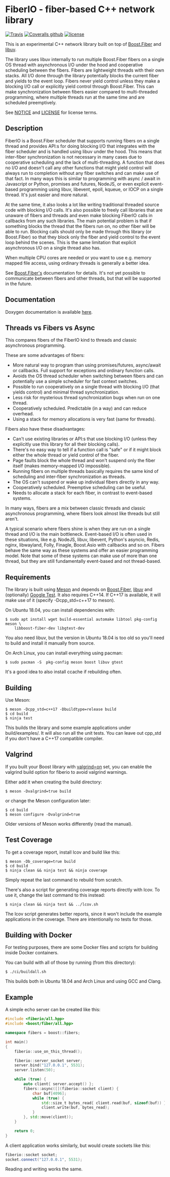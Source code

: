 FiberIO - fiber-based C++ network library
=========================================

[![Travis](https://img.shields.io/travis/hampus/fiberio.svg)](https://travis-ci.org/hampus/fiberio)
[![Coveralls github](https://img.shields.io/coveralls/github/hampus/fiberio.svg)](https://coveralls.io/github/hampus/fiberio)
[![license](https://img.shields.io/github/license/hampus/fiberio.svg)](http://www.apache.org/licenses/LICENSE-2.0)

This is an experimental C++ network library built on top of
[Boost.Fiber](https://www.boost.org/doc/libs/release/libs/fiber/doc/html/index.html)
and [libuv](http://libuv.org/).

The library uses libuv internally to run multiple Boost.Fiber fibers on a single
OS thread with asynchronous I/O under the hood and cooperative scheduling
between the fibers. Fibers are lightweight threads with their own stacks. All
I/O done through the library potentially blocks the current fiber and yields to
the event loop. Fibers never yield control unless they make a blocking I/O call
or explicitly yield control through  Boost.Fiber. This can make synchronization
between fibers easier compared to multi-threaded programming, where multiple
threads run at the same time and are scheduled preemptively.

See [NOTICE](NOTICE) and [LICENSE](LICENSE) for license terms.


Description
-------

FiberIO is a Boost.Fiber scheduler that supports running fibers on a single
thread and provides API:s for doing blocking I/O that integrates with the fiber
scheduler and is handled using libuv under the hood. This means that inter-fiber
synchronization is not necessary in many cases due to cooperative scheduling and
the lack of multi-threading. A function that does no I/O and doesn't call any
other functions that might yield control will always run to completion without
any fiber switches and can make use of that fact. In many ways this is similar
to programming with async / await in Javascript or Python, promises and futures,
NodeJS, or even explicit event-based programming using libuv, libevent, epoll,
kqueue, or IOCP on a single thread. It's just easier and more natural.

At the same time, it also looks a lot like writing traditional threaded source
code with blocking I/O calls. It's also possible to freely call libraries that
are unaware of fibers and threads and even make blocking FiberIO calls in
callbacks from any such libraries. The main potential problem is that if
something blocks the thread that the fibers run on, no other fiber will be able
to run. Blocking calls should only be made through this library (or Boost.Fiber)
so that they block only the fiber and yield control to the event loop behind the
scenes. This is the same limitation that explicit asynchronous I/O on a single
thread also has.

When multiple CPU cores are needed or you want to use e.g. memory mapped file
access, using ordinary threads is generally a better idea.

See
[Boost.Fiber's](https://www.boost.org/doc/libs/release/libs/fiber/doc/html/index.html)
documentation for details. It's not yet possible to communicate between fibers
and other threads, but that will be supported in the future.


Documentation
-------------

Doxygen documentation is available
[here](https://hampus.github.io/fiberio/html/).


Threads vs Fibers vs Async
--------------------------

This compares fibers of the FiberIO kind to threads and classic asynchronous
programming.

These are some advantages of fibers:
* More natural way to program than using promises/futures, async/await or
  callbacks. Full support for exceptions and ordinary function calls.
* Avoids the OS thread scheduler when switching between fibers and can
  potentially use a simple scheduler for fast context switches.
* Possible to run cooperatively on a single thread with blocking I/O (that
  yields control) and minimal thread synchronization.
* Less risk for mysterious thread synchronization bugs when run on one thread.
* Cooperatively scheduled. Predictable (in a way) and can reduce overhead.
* Using a stack for memory allocations is very fast (same for threads).

Fibers also have these disadvantages:
* Can't use existing libraries or API:s that use blocking I/O (unless they
  explicitly use this library for all their blocking calls).
* There's no easy way to tell if a function call is "safe" or if it might block
  either the whole thread or yield control of the fiber.
* Page faults block the whole thread and won't suspend only the fiber itself
  (makes memory-mapped I/O impossible).
* Running fibers on multiple threads basically requires the same kind of
  scheduling and inter-fiber synchronization as threads.
* The OS can't suspend or wake up individual fibers directly in any way.
* Cooperatively scheduled. Preemptive scheduling can be useful.
* Needs to allocate a stack for each fiber, in contrast to event-based systems.

In many ways, fibers are a mix between classic threads and classic asynchronous
programming, where fibers look almost like threads but still aren't.

A typical scenario where fibers shine is when they are run on a single thread
and I/O is the main bottleneck. Event-based I/O is often used in these
situations, like e.g. NodeJS, libuv, libevent, Python's asyncio, Redis, nginx,
libwayland, Folly, Finagle, Boost.Asio with callbacks and so on. Fibers behave
the same way as these systems and offer an easier programming model. Note that
some of these systems can make use of more than one thread, but they are still
fundamentally event-based and not thread-based.


Requirements
------------

The library is built using [Meson](http://mesonbuild.com/) and depends on [Boost.Fiber](https://www.boost.org/doc/libs/release/libs/fiber/doc/html/index.html),
[libuv](http://libuv.org/) and (optionally)
[Google Test](https://github.com/google/googletest). It also requires C++14. If
C++17 is available, it will make use of it (specify -Dcpp_std=c++17 to meson).

On Ubuntu 18.04, you can install dependencies with:

    $ sudo apt install wget build-essential automake libtool pkg-config meson \
        libboost-fiber-dev libgtest-dev

You also need libuv, but the version in Ubuntu 18.04 is too old so you'll need
to build and install it manually from source.

On Arch Linux, you can install everything using pacman:

    $ sudo pacman -S  pkg-config meson boost libuv gtest

It's a good idea to also install ccache if rebuilding often.


Building
--------

Use Meson:

    $ meson -Dcpp_std=c++17 -Dbuildtype=release build
    $ cd build
    $ ninja test

This builds the library and some example applications under build/examples/. It
will also run all the unit tests. You can leave out cpp_std if you don't have
a C++17 compatible compiler.


Valgrind
--------

If you built your Boost library with
[valgrind=on](https://www.boost.org/doc/libs/release/libs/context/doc/html/context/stack/valgrind.html)
set, you can enable the valgrind build option for fiberio to avoid valgrind
warnings.

Either add it when creating the build directory:

    $ meson -Dvalgrind=true build

or change the Meson configuration later:

    $ cd build
    $ meson configure -Dvalgrind=true

Older versions of Meson works differently (read the manual).


Test Coverage
-------------

To get a coverage report, install lcov and build like this:

    $ meson -Db_coverage=true build
    $ cd build
    $ ninja clean && ninja test && ninja coverage

Simply repeat the last command to rebuild from scratch.

There's also a script for generating coverage reports directly with lcov. To
use it, change the last command to this instead:

    $ ninja clean && ninja test && ../lcov.sh

The lcov script generates better reports, since it won't include the example
applications in the coverage. There are intentionally no tests for those.


Building with Docker
--------------------

For testing purposes, there are some Docker files and scripts for building
inside Docker containers.

You can build with all of those by running (from this directory):

    $ ./ci/buildall.sh

This builds both in Ubuntu 18.04 and Arch Linux and using GCC and Clang.


Example
-------

A simple echo server can be created like this:

```c++
#include <fiberio/all.hpp>
#include <boost/fiber/all.hpp>

namespace fibers = boost::fibers;

int main()
{
    fiberio::use_on_this_thread();

    fiberio::server_socket server;
    server.bind("127.0.0.1", 5531);
    server.listen(50);

    while (true) {
        auto client{ server.accept() };
        fibers::async([](fiberio::socket client) {
            char buf[4096];
            while (true) {
                std::size_t bytes_read{ client.read(buf, sizeof(buf)) };
                client.write(buf, bytes_read);
            }
        }, std::move(client));
    }

    return 0;
}
```

A client application works similarly, but would create sockets like this:

```c++
fiberio::socket socket;
socket.connect("127.0.0.1", 5531);
```

Reading and writing works the same.
